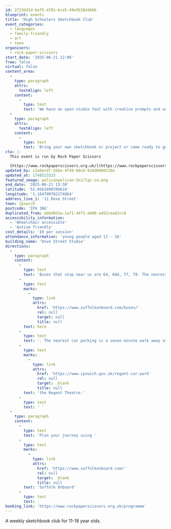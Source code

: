```yaml
---
id: 2723dd1d-bef5-4781-bca5-49e5638d4b6b
blueprint: events
title: 'High Schoolers Sketchbook Club'
event_categories:
  - languages
  - family-friendly
  - art
  - teen
organisers:
  - rock-paper-scissors
start_date: '2025-06-21 12:00'
free: false
virtual: false
content_area:
  -
    type: paragraph
    attrs:
      textAlign: left
    content:
      -
        type: text
        text: 'We have an open studio feel with creative prompts and access to materials and processes to illustrate, print make and create however you like!'
  -
    type: paragraph
    attrs:
      textAlign: left
    content:
      -
        type: text
        text: 'Bring your own sketchbook or project or come ready to get inspired!'
cta: |-
  This event is run by Rock Paper Scissors

  [https://www.rockpaperscissors.org.uk/](https://www.rockpaperscissors.org.uk/)
updated_by: c2a9acd7-26be-4f49-89cb-918d0960210a
updated_at: 1748523323
featured_image: pelicanpelican-3x2/lgc-va.png
end_date: '2025-06-21 13:30'
latitude: '52.0563490706618'
longitude: '1.164709702274864'
address_line_1: '11 Dove Street'
town: Ipswich
postcode: 'IP4 1NG'
duplicated_from: ebbd0d1a-1a71-44f1-ab08-a452cead1cc8
accessibility_information:
  - 'Wheelchair accessible'
  - 'Autism friendly'
cost_details: '£9 per session'
attendance_information: 'young people aged 11 - 16'
building_name: 'Dove Street Studio'
directions:
  -
    type: paragraph
    content:
      -
        type: text
        text: 'Buses that stop near us are 64, 66A, 77, 79. The nearest bus stop is one minute walk away, see the latest bus timetables '
      -
        type: text
        marks:
          -
            type: link
            attrs:
              href: 'https://www.suffolkonboard.com/buses/'
              rel: null
              target: null
              title: null
        text: here
      -
        type: text
        text: '. The nearest car parking is a seven minute walk away at '
      -
        type: text
        marks:
          -
            type: link
            attrs:
              href: 'https://www.ipswich.gov.uk/regent-car-park'
              rel: null
              target: _blank
              title: null
        text: 'the Regent Theatre.'
      -
        type: text
        text: ' '
  -
    type: paragraph
    content:
      -
        type: text
        text: 'Plan your journey using '
      -
        type: text
        marks:
          -
            type: link
            attrs:
              href: 'https://www.suffolkonboard.com/'
              rel: null
              target: _blank
              title: null
        text: 'Suffolk Onboard'
      -
        type: text
        text: .
booking_link: 'https://www.rockpaperscissors.org.uk/programme'
---
```

A weekly sketchbook club for 11-18 year olds.